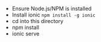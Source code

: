 - Ensure Node.js/NPM is installed
- Install ionic `npm install -g ionic`
- cd into this directory
- npm install
- ionic serve
